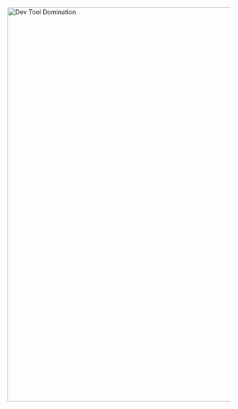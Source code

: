 <img width="1915" height="890" alt="Dev Tool Domination" src="https://github.com/user-attachments/assets/74f0baaf-b748-4f37-8a9b-9f515dae02d1" />
